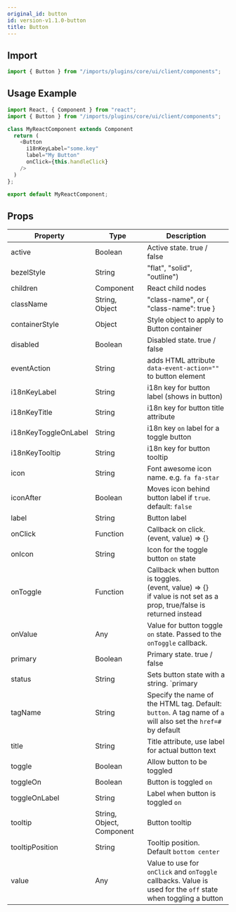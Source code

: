 ```yaml
---
original_id: button
id: version-v1.1.0-button
title: Button
---
```

    
## Import

```javascript
import { Button } from "/imports/plugins/core/ui/client/components";
```

## Usage Example

```javascript
import React, { Component } from "react";
import { Button } from "/imports/plugins/core/ui/client/components";

class MyReactComponent extends Component
  return (
    <Button
      i18nKeyLabel="some.key"
      label="My Button"
      onClick={this.handleClick}
    />
  )
};

export default MyReactComponent;
```

## Props

| Property             | Type                      | Description                                                                                                                           |
| -------------------- | ------------------------- | ------------------------------------------------------------------------------------------------------------------------------------- |
| active               | Boolean                   | Active state. true / false                                                                                                            |
| bezelStyle           | String                    | "flat", "solid", "outline")                                                                                                           |
| children             | Component                 | React child nodes                                                                                                                     |
| className            | String, Object            | "class-name", or { "class-name": true }                                                                                               |
| containerStyle       | Object                    | Style object to apply to Button container                                                                                             |
| disabled             | Boolean                   | Disabled state. true / false                                                                                                          |
| eventAction          | String                    | adds HTML attribute `data-event-action=""` to button element                                                                          |
| i18nKeyLabel         | String                    | i18n key for button label (shows in button)                                                                                           |
| i18nKeyTitle         | String                    | i18n key for button title attribute                                                                                                   |
| i18nKeyToggleOnLabel | String                    | i18n key `on` label for a toggle button                                                                                               |
| i18nKeyTooltip       | String                    | i18n key for button tooltip                                                                                                           |
| icon                 | String                    | Font awesome icon name. e.g. `fa fa-star`                                                                                             |
| iconAfter            | Boolean                   | Moves icon behind button label if `true`. default: `false`                                                                            |
| label                | String                    | Button label                                                                                                                          |
| onClick              | Function                  | Callback on click.<br>(event, value) => {}                                                                                      |
| onIcon               | String                    | Icon for the toggle button `on` state                                                                                                 |
| onToggle             | Function                  | Callback when button is toggles.<br>(event, value) => {}<br>if value is not set as a prop, true/false is returned instead |
| onValue              | Any                       | Value for button toggle `on` state. Passed to the `onToggle` callback.                                                                |
| primary              | Boolean                   | Primary state. true / false                                                                                                           |
| status               | String                    | Sets button state with a string. `primary | success | info | warning | danger | link | cta | default`                                 |
| tagName              | String                    | Specify the name of the HTML tag. Default: `button`. A tag name of `a` will also set the `href=#` by default                          |
| title                | String                    | Title attribute, use label for actual button text                                                                                     |
| toggle               | Boolean                   | Allow button to be toggled                                                                                                            |
| toggleOn             | Boolean                   | Button is toggled `on`                                                                                                                |
| toggleOnLabel        | String                    | Label when button is toggled `on`                                                                                                     |
| tooltip              | String, Object, Component | Button tooltip                                                                                                                        |
| tooltipPosition      | String                    | Tooltip position. Default `bottom center`                                                                                             |
| value                | Any                       | Value to use for `onClick` and `onToggle` callbacks. Value is used for the `off` state when toggling a button                         |
